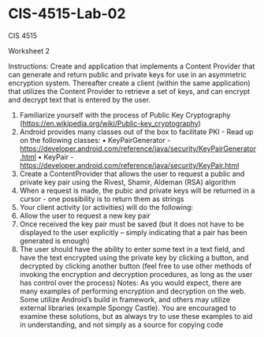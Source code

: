 # CIS-4515-Lab-02

CIS 4515

Worksheet 2

Instructions:
Create and application that implements a Content Provider that can generate and return public and
private keys for use in an asymmetric encryption system. Thereafter create a client (within the same
application) that utilizes the Content Provider to retrieve a set of keys, and can encrypt and decrypt text
that is entered by the user.
1. Familiarize yourself with the process of Public Key Cryptography
(https://en.wikipedia.org/wiki/Public-key_cryptography)
2. Android provides many classes out of the box to facilitate PKI - Read up on the following
classes:
• KeyPairGenerator -
https://developer.android.com/reference/java/security/KeyPairGenerator.html
• KeyPair - https://developer.android.com/reference/java/security/KeyPair.html
3. Create a ContentProvider that allows the user to request a public and private key pair using the
Rivest, Shamir, Aldeman (RSA) algorithm
4. When a request is made, the pubic and private keys will be returned in a cursor - one possibility
is to return them as strings
5. Your client activity (or activities) will do the following:
1. Allow the user to request a new key pair
2. Once received the key pair must be saved (but it does not have to be displayed to the user
explicitly – simply indicating that a pair has been generated is enough)
3. The user should have the ability to enter some text in a text field, and have the text encrypted
using the private key by clicking a button, and decrypted by clicking another button (feel free to
use other methods of invoking the encryption and decryption procedures, as long as the user has
control over the process)
Notes:
As you would expect, there are many examples of performing encryption and decryption on the
web. Some utilize Android’s build in framework, and others may utilize external libraries (example
Spongy Castle). You are encouraged to examine these solutions, but as always try to use these
examples to aid in understanding, and not simply as a source for copying code
